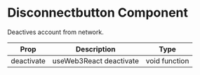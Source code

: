 # Disconnectbutton Component

Deactives account from network.

| Prop       | Description             | Type          |
| ---------- | ----------------------- | ------------- |
| deactivate | useWeb3React deactivate | void function |
